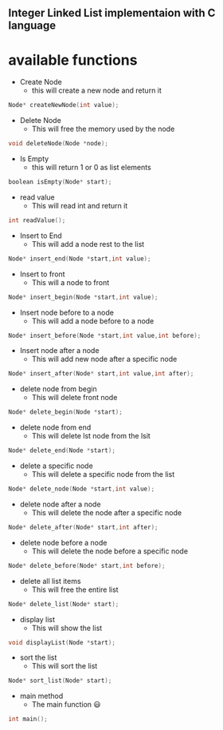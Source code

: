 ## Integer Linked List implementaion with C language ##

# available functions #

- Create Node
  - this will create a new node and return it
```c
Node* createNewNode(int value);
```

- Delete Node
  - This will free the memory used by the node
```c
void deleteNode(Node *node);
```

- Is Empty
  - this will return 1 or 0 as list elements
```c
boolean isEmpty(Node* start);
```

- read value
  - This will read int and return it
```c
int readValue();
```

- Insert to End
  - This will add a node rest to the list
```c
Node* insert_end(Node *start,int value);
```

- Insert to front 
  - This will a node to front
```c
Node* insert_begin(Node *start,int value);
```

- Insert node before to a node
  - This will add a node before to a node
```c
Node* insert_before(Node *start,int value,int before);
```

- Insert node after a node
  - This will add new node after a specific node
```c
Node* insert_after(Node* start,int value,int after);
```

- delete node from begin
  - This will delete front node
```c
Node* delete_begin(Node *start);
```

- delete node from end
  - This will delete lst node from the lsit
```c
Node* delete_end(Node *start);
```

- delete a specific node 
  - This will delete a specific node from the list
```c
Node* delete_node(Node *start,int value);
```

- delete node after a node
  - This will delete the node after a specific node
```c
Node* delete_after(Node* start,int after);
```

- delete node before a node
  - This will delete the node before a specific node
```c
Node* delete_before(Node* start,int before);
```

- delete all list items
  - This will free the entire list
```c
Node* delete_list(Node* start);
```

- display list
  - This will show the list
```c
void displayList(Node *start);
```

- sort the list 
  - This will sort the list
```c
Node* sort_list(Node* start);
```

- main method 
  - The main function :smiley:
```c
int main();
```


